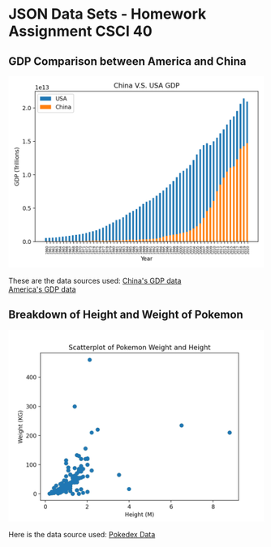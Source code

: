 # JSON Data Sets - Homework Assignment CSCI 40
## GDP Comparison between America and China

![GDP Data](https://github.com/DienAlex/JSON-Data-Sets/blob/main/JSON%20HW%202/ChinavsUSA-GDP.png)

These are the data sources used: 
[China's GDP data](http://api.worldbank.org/v2/countries/CHN/indicators/NY.GDP.MKTP.CD?per_page=5000&format=json)\
[America's GDP data](http://api.worldbank.org/v2/countries/USA/indicators/NY.GDP.MKTP.CD?per_page=5000&format=json)


## Breakdown of Height and Weight of Pokemon

![Pokedex Data](https://github.com/DienAlex/JSON-Data-Sets/blob/main/JSON%20HW%202/Scatterplot.png)

Here is the data source used: 
[Pokedex Data](https://raw.githubusercontent.com/Biuni/PokemonGO-Pokedex/master/pokedex.json)

